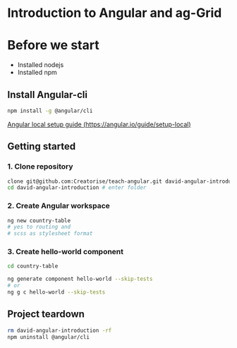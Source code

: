 # Introduction to Angular and ag-Grid

# Before we start

-   Installed nodejs
-   Installed npm

## Install Angular-cli

```sh
npm install -g @angular/cli
```

[Angular local setup guide (https://angular.io/guide/setup-local)](https://angular.io/guide/setup-local)

## Getting started

### 1. Clone repository

```sh
clone git@github.com:Creatorise/teach-angular.git david-angular-introduction
cd david-angular-introduction # enter folder
```

### 2. Create Angular workspace

```sh
ng new country-table
# yes to routing and
# scss as stylesheet format
```

### 3. Create hello-world component

```sh
cd country-table

ng generate component hello-world --skip-tests
# or
ng g c hello-world --skip-tests
```

## Project teardown

```sh
rm david-angular-introduction -rf
npm uninstall @angular/cli
```
